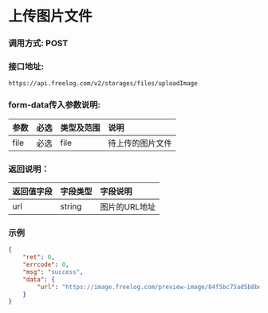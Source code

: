 # 上传图片文件

### 调用方式: POST

### 接口地址:

```
https://api.freelog.com/v2/storages/files/uploadImage
```

### form-data传入参数说明:

| 参数 | 必选 | 类型及范围 | 说明 |
| :--- | :--- | :--- | :--- |
| file | 必选 | file | 待上传的图片文件 |

### 返回说明：

| 返回值字段 | 字段类型 | 字段说明 |
| :--- | :--- | :--- |
| url | string | 图片的URL地址 |

### 示例

```json
{
    "ret": 0,
    "errcode": 0,
    "msg": "success",
    "data": {
        "url": "https://image.freelog.com/preview-image/84f5bc75ad5b8bd0c8ce9615a820a0686e28744e"
    }
}
```
